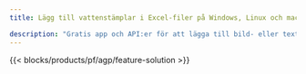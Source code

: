 ```yaml
---
title: Lägg till vattenstämplar i Excel-filer på Windows, Linux och macOS 

description: "Gratis app och API:er för att lägga till bild- eller textvattenstämplar på XLS-, XLSX- och ODS-filer"
---
```

{{< blocks/products/pf/agp/feature-solution >}} 

